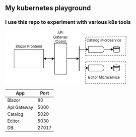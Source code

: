 ## My kubernetes playground 
### I use this repo to experiment with various k8s tools
![Diagram](https://github.com/MiCh4n/KubeDemo/blob/master/docs/images/diagram1.png)

App | Port
------------ | ------
Blazor | 80
Api Gateway | 5000
Catalog | 5020
Editor | 5030
DB | 27017

